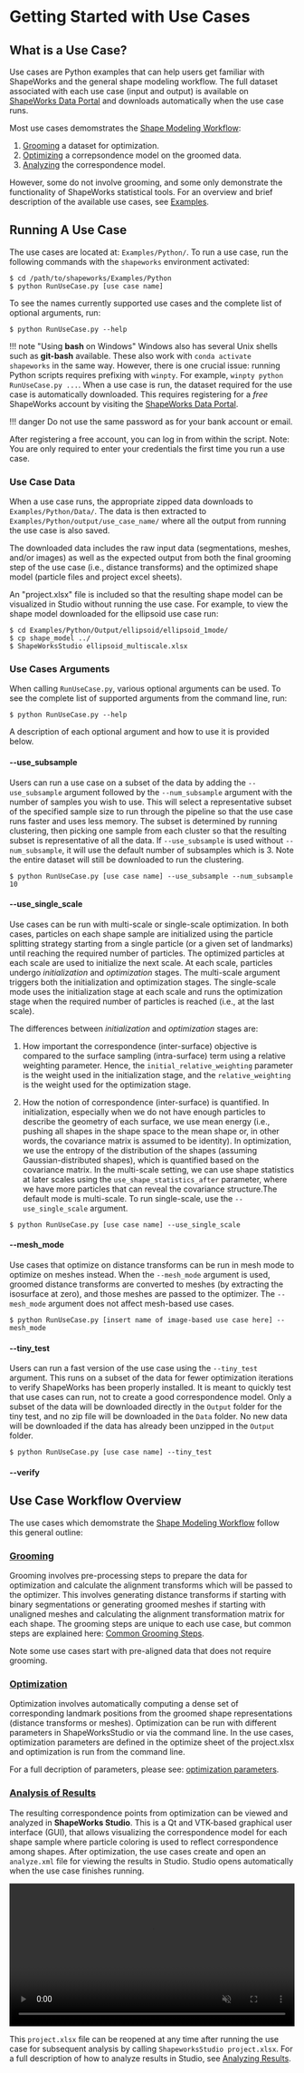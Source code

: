 # Getting Started with Use Cases

## What is a Use Case?
Use cases are Python examples that can help users get familiar with ShapeWorks and the general shape modeling workflow. The full dataset associated with each use case (input and output) is available on [ShapeWorks Data Portal](https://girder.shapeworks-cloud.org/) and downloads automatically when the use case runs.

Most use cases demomstrates the [Shape Modeling Workflow](../getting-started/workflow.md):

1. [Grooming](../workflow/groom.md) a dataset for optimization.
2. [Optimizing](../workflow/optimize.md) a correpsondence model on the groomed data.
3. [Analyzing](../workflow/analyze.md) the correspondence model.

However, some do not involve grooming, and some only demonstrate the functionality of ShapeWorks statistical tools. For an overview and brief description of the available use cases, see [Examples](../getting-started/examples.md).

## Running A Use Case

The use cases are located at: `Examples/Python/`. To run a use case, run the following commands with the `shapeworks` environment activated:
```
$ cd /path/to/shapeworks/Examples/Python
$ python RunUseCase.py [use case name]
```

To see the names currently supported use cases and the complete list of optional arguments, run:
```
$ python RunUseCase.py --help
```

!!! note "Using **bash** on Windows"
    Windows also has several Unix shells such as **git-bash** available. These also work with `conda activate shapeworks` in the same way. However, there is one crucial issue: running Python scripts requires prefixing with `winpty`. For example, `winpty python RunUseCase.py ...`.
When a use case is run, the dataset required for the use case is automatically downloaded. This requires registering for a *free* ShapeWorks account by visiting the [ShapeWorks Data Portal](https://girder.shapeworks-cloud.org/).

!!! danger
    Do not use the same password as for your bank account or email.

After registering a free account, you can log in from within the script. 
Note: You are only required to enter your credentials the first time you run a use case. 

### Use Case Data

When a use case runs, the appropriate zipped data downloads to `Examples/Python/Data/`. The data is then extracted to `Examples/Python/output/use_case_name/` where all the output from running the use case is also saved.

The downloaded data includes the raw input data (segmentations, meshes, and/or images) as well as the expected output from both the final grooming step of the use case (i.e., distance transforms) and the optimized shape model (particle files and project excel sheets). 

An "project.xlsx" file is included so that the resulting shape model can be visualized in Studio without running the use case.
For example, to view the shape model downloaded for the ellipsoid use case run:
```
$ cd Examples/Python/Output/ellipsoid/ellipsoid_1mode/
$ cp shape_model ../
$ ShapeWorksStudio ellipsoid_multiscale.xlsx
```

### Use Cases Arguments

When calling `RunUseCase.py`, various optional arguments can be used. 
To see the complete list of supported arguments from the command line, run:
```
$ python RunUseCase.py --help
```
A description of each optional argument and how to use it is provided below.

#### --use_subsample
Users can run a use case on a subset of the data by adding the `--use_subsample` argument followed by the `--num_subsample` argument with the number of samples you wish to use. This will select a representative subset of the specified sample size to run through the pipeline so that the use case runs faster and uses less memory. The subset is determined by running clustering, then picking one sample from each cluster so that the resulting subset is representative of all the data. If `--use_subsample` is used without `--num_subsample`, it will use the default number of subsamples which is 3. Note the entire dataset will still be downloaded to run the clustering.

```
$ python RunUseCase.py [use case name] --use_subsample --num_subsample 10
```
      
#### --use_single_scale
Use cases can be run with multi-scale or single-scale optimization. In both cases, particles on each shape sample are initialized using the particle splitting strategy starting from a single particle (or a given set of landmarks) until reaching the required number of particles. The optimized particles at each scale are used to initialize the next scale. At each scale, particles undergo *initialization* and *optimization* stages. The multi-scale argument triggers both the initialization and optimization stages. The single-scale mode uses the initialization stage at each scale and runs the optimization stage when the required number of particles is reached (i.e., at the last scale). 

The differences between *initialization* and *optimization* stages are: 

1. How important the correspondence (inter-surface) objective is compared to the surface sampling (intra-surface) term using a relative weighting parameter. Hence, the  `initial_relative_weighting` parameter is the weight used in the initialization stage, and the `relative_weighting` is the weight used for the optimization stage.

2. How the notion of correspondence (inter-surface) is quantified. In initialization, especially when we do not have enough particles to describe the geometry of each surface, we use mean energy (i.e., pushing all shapes in the shape space to the mean shape or, in other words, the covariance matrix is assumed to be identity). In optimization, we use the entropy of the distribution of the shapes (assuming Gaussian-distributed shapes), which is quantified based on the covariance matrix. In the multi-scale setting, we can use shape statistics at later scales using the `use_shape_statistics_after` parameter, where we have more particles that can reveal the covariance structure.The default mode is multi-scale. To run single-scale, use the `--use_single_scale` argument.

```
$ python RunUseCase.py [use case name] --use_single_scale
```

#### --mesh_mode
Use cases that optimize on distance transforms can be run in mesh mode to optimize on meshes instead. When the `--mesh_mode` argument is used, groomed distance transforms are converted to meshes (by extracting the isosurface at zero), and those meshes are passed to the optimizer. The `--mesh_mode` argument does not affect mesh-based use cases.

```
$ python RunUseCase.py [insert name of image-based use case here] --mesh_mode
```

#### --tiny_test
Users can run a fast version of the use case using the `--tiny_test` argument. This runs on a subset of the data for fewer optimization iterations to verify ShapeWorks has been properly installed. It is meant to quickly test that use cases can run, not to create a good correspondence model. Only a subset of the data will be downloaded directly in the `Output` folder for the tiny test, and no zip file will be downloaded in the `Data` folder. No new data will be downloaded if the data has already been unzipped in the `Output` folder.

```
$ python RunUseCase.py [use case name] --tiny_test
```

#### --verify


## Use Case Workflow Overview

The use cases which demomstrate the [Shape Modeling Workflow](../getting-started/workflow.md) follow this general outline:

### [Grooming](../workflow/groom.md)
Grooming involves pre-processing steps to prepare the data for optimization and calculate the alignment transforms which will be passed to the optimizer. This involves generating distance transforms if starting with binary segmentations or generating groomed meshes if starting with unaligned meshes and calculating the alignment transformation matrix for each shape. The grooming steps are unique to each use case, but common steps are explained here: [Common Grooming Steps](../workflow/groom.md#Common-Pre-Processing-Steps-for-Segmentations).

Note some use cases start with pre-aligned data that does not require grooming. 

### [Optimization](../workflow/optimize.md)
Optimization involves automatically computing a dense set of corresponding landmark positions from the groomed shape representations (distance transforms or meshes). Optimization can be run with different parameters in ShapeWorksStudio or via the command line. In the use cases, optimization parameters are defined in the optimize sheet of the project.xlsx and optimization is run from the command line. 

For a full decription of parameters, please see: [optimization parameters](../workflow/parameters.md). 

### [Analysis of Results](../workflow/analyze.md)
The resulting correspondence points from optimization can be viewed and analyzed in **ShapeWorks Studio**. This is a Qt and VTK-based graphical user interface (GUI), that allows visualizing the correspondence model for each shape sample where particle coloring is used to reflect correspondence among shapes. After optimization, the use cases create and open an `analyze.xml` file for viewing the results in Studio. Studio opens automatically when the use case finishes running. 

<p><video src="https://sci.utah.edu/~shapeworks/doc-resources/mp4s/studio_scroll.mp4" autoplay muted loop controls style="width:100%"></p>

This `project.xlsx` file can be reopened at any time after running the use case for subsequent analysis by calling `ShapeworksStudio project.xlsx`. For a full description of how to analyze results in Studio, see [Analyzing Results](../workflow/analyze.md).